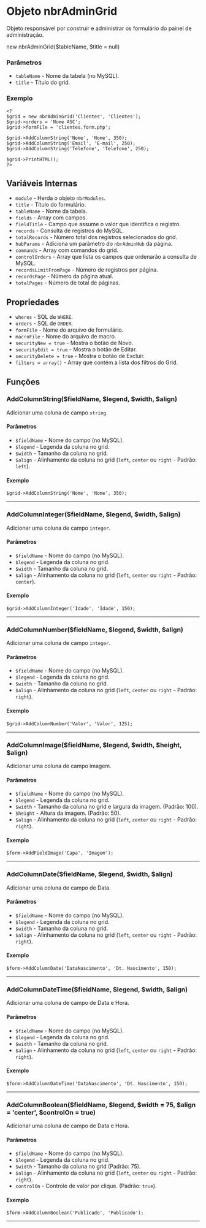# Objeto nbrAdminGrid

Objeto responsável por construir e administrar os formulário do painel de administração.

  new nbrAdminGrid($tableName, $title = null)
  
### Parâmetros

* ```tableName``` - Nome da tabela (no MySQL).
* ```title``` - Título do grid.

### Exemplo
    
    <?
    $grid = new nbrAdminGrid('Clientes', 'Clientes');
    $grid->orders = 'Nome ASC';
    $grid->formFile = 'clientes.form.php';
    
    $grid->AddColumnString('Nome', 'Nome', 350);
    $grid->AddColumnString('Email', 'E-mail', 250);
    $grid->AddColumnString('Telefone', 'Telefone', 250);
    
    $grid->PrintHTML();
    ?>
  
## Variáveis Internas
* ```module``` - Herda o objeto ```nbrModules```.
* ```title``` - Título do formulário.
* ```tableName``` - Nome da tabela.
* ```fields``` - Array com campos.
* ```fieldTitle``` - Campo que assume o valor que identifica o registro.
* ```records``` - Consulta de registros do MySQL.
* ```totalRecords``` - Número total dos registros selecionados do grid.
* ```hubParams``` - Adiciona um parâmetro do ```nbrAdminHub``` da página.
* ```commands``` - Array com comandos do grid.
* ```controlOrders``` - Array que lista os campos que ordenarão a consulta de MySQL.
* ```recordsLimitFromPage``` - Número de registros por página.
* ```recordsPage``` - Número da página atual.
* ```totalPages``` - Número de total de páginas.

## Propriedades
* ```wheres``` - SQL de ```WHERE```.
* ```orders``` - SQL de ```ORDER```.
* ```formFile``` - Nome do arquivo de formulário.
* ```macroFile``` - Nome do arquivo de macro.
* ```securityNew = true``` - Mostra o botão de Novo.
* ```securityEdit = true``` - Mostra o botão de Editar.
* ```securityDelete = true``` - Mostra o botão de Excluir.
* ```filters = array()``` - Array que contém  a lista dos filtros do Grid.


## Funções

### AddColumnString($fieldName, $legend, $width, $align)

Adicionar uma coluna de campo ```string```.

#### Parâmetros

* ```$fieldName``` - Nome do campo (no MySQL).
* ```$legend``` - Legenda da coluna no grid.
* ```$width``` - Tamanho da coluna no grid.
* ```$align``` - Alinhamento da coluna no grid (```left```, ```center``` ou ```right``` - Padrão: ```left```).

#### Exemplo

    $grid->AddColumnString('Nome', 'Nome', 350);

---

### AddColumnInteger($fieldName, $legend, $width, $align)

Adicionar uma coluna de campo ```integer```.

#### Parâmetros

* ```$fieldName``` - Nome do campo (no MySQL).
* ```$legend``` - Legenda da coluna no grid.
* ```$width``` - Tamanho da coluna no grid.
* ```$align``` - Alinhamento da coluna no grid (```left```, ```center``` ou ```right``` - Padrão: ```center```).

#### Exemplo

    $grid->AddColumnInteger('Idade', 'Idade', 150);
    
---

### AddColumnNumber($fieldName, $legend, $width, $align)

Adicionar uma coluna de campo ```integer```.

#### Parâmetros

* ```$fieldName``` - Nome do campo (no MySQL).
* ```$legend``` - Legenda da coluna no grid.
* ```$width``` - Tamanho da coluna no grid.
* ```$align``` - Alinhamento da coluna no grid (```left```, ```center``` ou ```right``` - Padrão: ```right```).

#### Exemplo

    $grid->AddColumnNumber('Valor', 'Valor', 125);
    
---

### AddColumnImage($fieldName, $legend, $width, $height, $align)

Adicionar uma coluna de campo imagem.

#### Parâmetros

* ```$fieldName``` - Nome do campo (no MySQL).
* ```$legend``` - Legenda da coluna no grid.
* ```$width``` - Tamanho da coluna no grid e largura da imagem. (Padrão: 100).
* ```$height``` - Altura da imagem. (Padrão: 50).
* ```$align``` - Alinhamento da coluna no grid (```left```, ```center``` ou ```right``` - Padrão: ```right```).

#### Exemplo

    $form->AddFieldImage('Capa', 'Imagem');
    
---

### AddColumnDate($fieldName, $legend, $width, $align)

Adicionar uma coluna de campo de Data.

#### Parâmetros

* ```$fieldName``` - Nome do campo (no MySQL).
* ```$legend``` - Legenda da coluna no grid.
* ```$width``` - Tamanho da coluna no grid.
* ```$align``` - Alinhamento da coluna no grid (```left```, ```center``` ou ```right``` - Padrão: ```right```).

#### Exemplo

    $form->AddColumnDate('DataNascimento', 'Dt. Nascimento', 150);
    
---

### AddColumnDateTime($fieldName, $legend, $width, $align)

Adicionar uma coluna de campo de Data e Hora.

#### Parâmetros

* ```$fieldName``` - Nome do campo (no MySQL).
* ```$legend``` - Legenda da coluna no grid.
* ```$width``` - Tamanho da coluna no grid.
* ```$align``` - Alinhamento da coluna no grid (```left```, ```center``` ou ```right``` - Padrão: ```right```).

#### Exemplo

    $form->AddColumnDateTime('DataNascimento', 'Dt. Nascimento', 150);
    
---

### AddColumnBoolean($fieldName, $legend, $width = 75, $align = 'center', $controlOn = true)

Adicionar uma coluna de campo de Data e Hora.

#### Parâmetros

* ```$fieldName``` - Nome do campo (no MySQL).
* ```$legend``` - Legenda da coluna no grid.
* ```$width``` - Tamanho da coluna no grid (Padrão: 75).
* ```$align``` - Alinhamento da coluna no grid (```left```, ```center``` ou ```right``` - Padrão: ```right```).
* ```controlOn``` - Controle de valor por clique. (Padrão: ```true```).

#### Exemplo

    $form->AddColumnBoolean('Publicado', 'Publicado');
    
---
